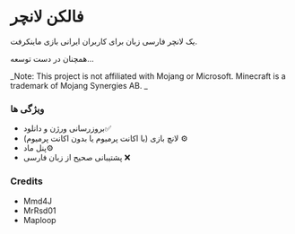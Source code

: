 # فالکن لانچر

یک لانچر فارسی زبان برای کاربران ایرانی بازی ماینکرفت.

همچنان در دست توسعه... 

_Note: This project is not affiliated with Mojang or Microsoft. Minecraft is a trademark of Mojang Synergies AB.
_
### ویژگی ها
* بروزرسانی ورژن و دانلود✅
* لانچ بازی (با اکانت پرمیوم یا بدون اکانت پرمیوم) ⚙
* پنل ماد⚙
* پشتیبانی صحیح از زبان فارسی ❌

### Credits
* Mmd4J
* MrRsd01
* Maploop
